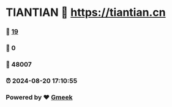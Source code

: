 # TIANTIAN :link: https://tiantian.cn 
### :page_facing_up: [19](https://tiantian.cn/tag.html) 
### :speech_balloon: 0 
### :hibiscus: 48007 
### :alarm_clock: 2024-08-20 17:10:55 
### Powered by :heart: [Gmeek](https://github.com/Meekdai/Gmeek)
